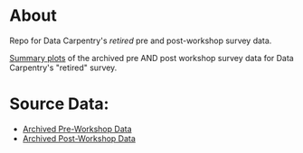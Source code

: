 # About
Repo for Data Carpentry's *retired* pre and post-workshop survey data.

[Summary plots](https://carpentries.github.io/assessment/data-carpentry/pre-and-post/archived-survey-analysis/archived_survey_report.html) of the archived pre AND post workshop survey data for Data Carpentry's "retired" survey.

# Source Data:
* [Archived Pre-Workshop Data](https://raw.githubusercontent.com/carpentries/assessment/master/data-carpentry/pre-and-post/archived-survey-analysis/data/clean_presurvey.csv)
* [Archived Post-Workshop Data](https://raw.githubusercontent.com/carpentries/assessment/master/data-carpentry/pre-and-post/archived-survey-analysis/data/clean_postsurvey.csv)
